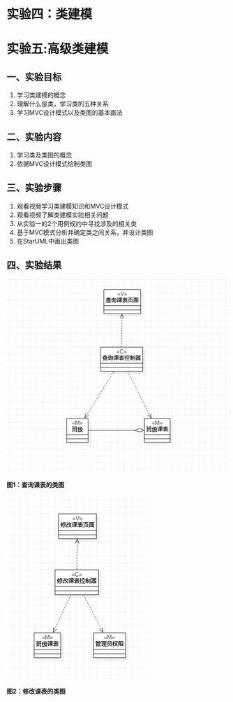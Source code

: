 # 实验四：类建模
# 实验五:高级类建模

 ## 一、实验目标

 1. 学习类建模的概念
 2. 理解什么是类，学习类的五种关系
 3. 学习MVC设计模式以及类图的基本画法

 ## 二、实验内容

 1. 学习类及类图的概念
 2. 依据MVC设计模式绘制类图

 ## 三、实验步骤

 1. 观看视频学习类建模知识和MVC设计模式
 2. 观看视频了解类建模实验相关问题
 2. 从实验一的2个用例规约中寻找涉及的相关类
 3. 基于MVC模式分析并确定类之间关系，并设计类图
 4. 在StarUML中画出类图

 ## 四、实验结果

 ![查询课表的类图](lab4-model1.png)

 **图1：查询课表的类图**

 ![修改课表的类图](lab4-model2.png)

 **图2：修改课表的类图**
